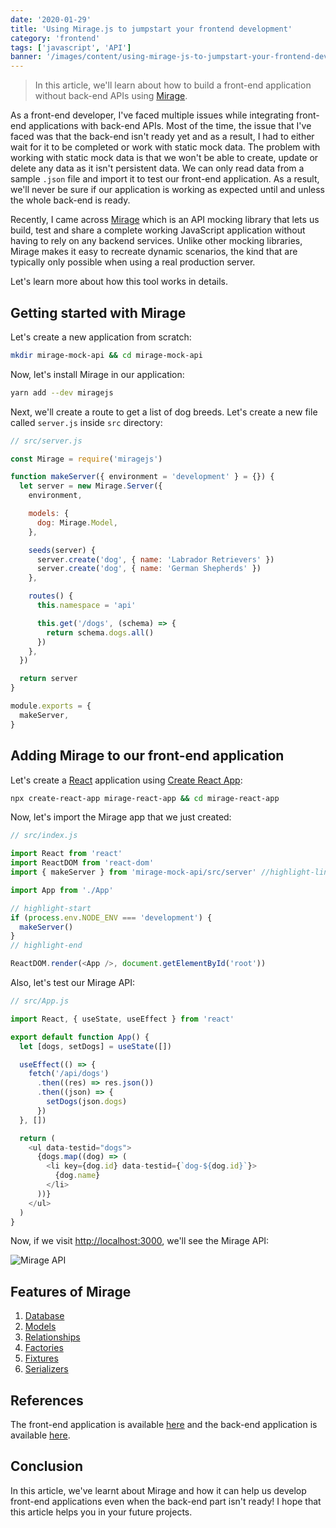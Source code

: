 ```yaml
---
date: '2020-01-29'
title: 'Using Mirage.js to jumpstart your frontend development'
category: 'frontend'
tags: ['javascript', 'API']
banner: '/images/content/using-mirage-js-to-jumpstart-your-frontend-development/banner.png'
---
```


> In this article, we'll learn about how to build a front-end application without back-end APIs using [Mirage](https://miragejs.com/).

As a front-end developer, I've faced multiple issues while integrating front-end applications with back-end APIs. Most of the time, the issue that I've faced was that the back-end isn't ready yet and as a result, I had to either wait for it to be completed or work with static mock data. The problem with working with static mock data is that we won't be able to create, update or delete any data as it isn't persistent data. We can only read data from a sample `.json` file and import it to test our front-end application. As a result, we'll never be sure if our application is working as expected until and unless the whole back-end is ready.

Recently, I came across [Mirage](https://miragejs.com/) which is an API mocking library that lets us build, test and share a complete working JavaScript application without having to rely on any backend services. Unlike other mocking libraries, Mirage makes it easy to recreate dynamic scenarios, the kind that are typically only possible when using a real production server.

Let's learn more about how this tool works in details.

## Getting started with Mirage

Let's create a new application from scratch:

```bash
mkdir mirage-mock-api && cd mirage-mock-api
```

Now, let's install Mirage in our application:

```bash
yarn add --dev miragejs
```

Next, we'll create a route to get a list of dog breeds. Let's create a new file called `server.js` inside `src` directory:

```js
// src/server.js

const Mirage = require('miragejs')

function makeServer({ environment = 'development' } = {}) {
  let server = new Mirage.Server({
    environment,

    models: {
      dog: Mirage.Model,
    },

    seeds(server) {
      server.create('dog', { name: 'Labrador Retrievers' })
      server.create('dog', { name: 'German Shepherds' })
    },

    routes() {
      this.namespace = 'api'

      this.get('/dogs', (schema) => {
        return schema.dogs.all()
      })
    },
  })

  return server
}

module.exports = {
  makeServer,
}
```

## Adding Mirage to our front-end application

Let's create a [React](https://reactjs.org/) application using [Create React App](https://create-react-app.dev/):

```bash
npx create-react-app mirage-react-app && cd mirage-react-app
```

Now, let's import the Mirage app that we just created:

```js
// src/index.js

import React from 'react'
import ReactDOM from 'react-dom'
import { makeServer } from 'mirage-mock-api/src/server' //highlight-line

import App from './App'

// highlight-start
if (process.env.NODE_ENV === 'development') {
  makeServer()
}
// highlight-end

ReactDOM.render(<App />, document.getElementById('root'))
```

Also, let's test our Mirage API:

```js
// src/App.js

import React, { useState, useEffect } from 'react'

export default function App() {
  let [dogs, setDogs] = useState([])

  useEffect(() => {
    fetch('/api/dogs')
      .then((res) => res.json())
      .then((json) => {
        setDogs(json.dogs)
      })
  }, [])

  return (
    <ul data-testid="dogs">
      {dogs.map((dog) => (
        <li key={dog.id} data-testid={`dog-${dog.id}`}>
          {dog.name}
        </li>
      ))}
    </ul>
  )
}
```

Now, if we visit [http://localhost:3000](http://localhost:3000/), we'll see the Mirage API:

![Mirage API](/images/content/using-mirage-js-to-jumpstart-your-frontend-development/1.png)

## Features of Mirage

1. [Database](https://miragejs.com/docs/main-concepts/database)
2. [Models](https://miragejs.com/docs/main-concepts/models)
3. [Relationships](https://miragejs.com/docs/main-concepts/relationships)
4. [Factories](https://miragejs.com/docs/main-concepts/factories)
5. [Fixtures](https://miragejs.com/docs/main-concepts/fixtures)
6. [Serializers](https://miragejs.com/docs/main-concepts/serializers)

## References

The front-end application is available [here](https://github.com/ghoshnirmalya/tutorial-blogs/tree/master/apps/mirage-mock-api) and the back-end application is available [here](https://github.com/ghoshnirmalya/tutorial-blogs/tree/master/apps/mirage-react-app).

## Conclusion

In this article, we've learnt about Mirage and how it can help us develop front-end applications even when the back-end part isn't ready! I hope that this article helps you in your future projects.
